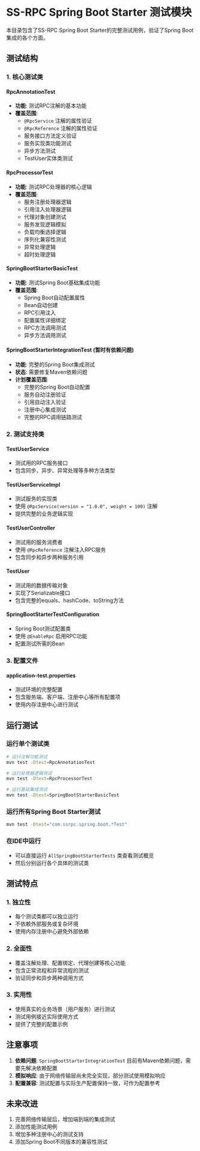 # SS-RPC Spring Boot Starter 测试模块

本目录包含了SS-RPC Spring Boot Starter的完整测试用例，验证了Spring Boot集成的各个方面。

## 测试结构

### 1. 核心测试类

#### RpcAnnotationTest
- **功能**: 测试RPC注解的基本功能
- **覆盖范围**:
  - `@RpcService` 注解的属性验证
  - `@RpcReference` 注解的属性验证
  - 服务接口方法定义验证
  - 服务实现类功能测试
  - 异步方法测试
  - TestUser实体类测试

#### RpcProcessorTest
- **功能**: 测试RPC处理器的核心逻辑
- **覆盖范围**:
  - 服务注册处理器逻辑
  - 引用注入处理器逻辑
  - 代理对象创建测试
  - 服务发现逻辑模拟
  - 负载均衡选择逻辑
  - 序列化兼容性测试
  - 异常处理逻辑
  - 超时处理逻辑

#### SpringBootStarterBasicTest
- **功能**: 测试Spring Boot基础集成功能
- **覆盖范围**:
  - Spring Boot自动配置属性
  - Bean自动创建
  - RPC引用注入
  - 配置属性详细绑定
  - RPC方法调用测试
  - 异步方法调用测试

#### SpringBootStarterIntegrationTest (暂时有依赖问题)
- **功能**: 完整的Spring Boot集成测试
- **状态**: 需要修复Maven依赖问题
- **计划覆盖范围**:
  - 完整的Spring Boot自动配置
  - 服务自动注册验证
  - 引用自动注入验证
  - 注册中心集成测试
  - 完整的RPC调用链路测试

### 2. 测试支持类

#### TestUserService
- 测试用的RPC服务接口
- 包含同步、异步、异常处理等多种方法类型

#### TestUserServiceImpl
- 测试服务的实现类
- 使用 `@RpcService(version = "1.0.0", weight = 100)` 注解
- 提供完整的业务逻辑实现

#### TestUserController
- 测试用的服务消费者
- 使用 `@RpcReference` 注解注入RPC服务
- 包含同步和异步两种服务引用

#### TestUser
- 测试用的数据传输对象
- 实现了Serializable接口
- 包含完整的equals、hashCode、toString方法

#### SpringBootStarterTestConfiguration
- Spring Boot测试配置类
- 使用 `@EnableRpc` 启用RPC功能
- 配置测试所需的Bean

### 3. 配置文件

#### application-test.properties
- 测试环境的完整配置
- 包含服务端、客户端、注册中心等所有配置项
- 使用内存注册中心进行测试

## 运行测试

### 运行单个测试类
```bash
# 运行注解功能测试
mvn test -Dtest=RpcAnnotationTest

# 运行处理器逻辑测试
mvn test -Dtest=RpcProcessorTest

# 运行基础集成测试
mvn test -Dtest=SpringBootStarterBasicTest
```

### 运行所有Spring Boot Starter测试
```bash
mvn test -Dtest="com.ssrpc.spring.boot.*Test"
```

### 在IDE中运行
- 可以直接运行 `AllSpringBootStarterTests` 类查看测试概览
- 然后分别运行各个具体的测试类

## 测试特点

### 1. 独立性
- 每个测试类都可以独立运行
- 不依赖外部服务或复杂环境
- 使用内存注册中心避免外部依赖

### 2. 全面性
- 覆盖注解处理、配置绑定、代理创建等核心功能
- 包含正常流程和异常流程的测试
- 验证同步和异步两种调用方式

### 3. 实用性
- 使用真实的业务场景（用户服务）进行测试
- 测试用例接近实际使用方式
- 提供了完整的配置示例

## 注意事项

1. **依赖问题**: `SpringBootStarterIntegrationTest` 目前有Maven依赖问题，需要先解决依赖配置
2. **模拟响应**: 由于网络传输层尚未完全实现，部分测试使用模拟响应
3. **配置兼容**: 测试配置与实际生产配置保持一致，可作为配置参考

## 未来改进

1. 完善网络传输层后，增加端到端的集成测试
2. 添加性能测试用例
3. 增加多种注册中心的测试支持
4. 添加Spring Boot不同版本的兼容性测试 